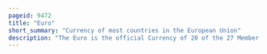 ```yaml
---
pageid: 9472
title: "Euro"
short_summary: "Currency of most countries in the European Union"
description: "The Euro is the official Currency of 20 of the 27 Member States of the Eu. This Group of States is commonly known as the euro Area or the Eurozone and comprises about 344 million Citizens as of 2023. The Euro is divided into 100 Cents."
---
```

